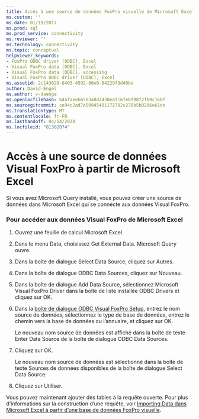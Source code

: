 ```yaml
---
title: Accès à une source de données FoxPro visuelle de Microsoft Excel (fr) Microsoft Docs
ms.custom: ''
ms.date: 01/19/2017
ms.prod: sql
ms.prod_service: connectivity
ms.reviewer: ''
ms.technology: connectivity
ms.topic: conceptual
helpviewer_keywords:
- FoxPro ODBC driver [ODBC], Excel
- Visual FoxPro data [ODBC], Excel
- Visual FoxPro data [ODBC], accessing
- Visual FoxPro ODBC driver [ODBC], Excel
ms.assetid: 2c143020-0403-4592-80e0-84229f3d40be
author: David-Engel
ms.author: v-daenge
ms.openlocfilehash: b4afaeebb5b3a0d2430eafc6febf98f2fb9c16bf
ms.sourcegitcommit: ce94c2ad7a50945481172782c270b5b0206e61de
ms.translationtype: MT
ms.contentlocale: fr-FR
ms.lasthandoff: 04/14/2020
ms.locfileid: "81302074"
---
```

# <a name="accessing-a-visual-foxpro-data-source-from-microsoft-excel"></a>Accès à une source de données Visual FoxPro à partir de Microsoft Excel
Si vous avez Microsoft Query installé, vous pouvez créer une source de données dans Microsoft Excel qui se connecte aux données Visual FoxPro.  
  
### <a name="to-access-visual-foxpro-data-from-microsoft-excel"></a>Pour accéder aux données Visual FoxPro de Microsoft Excel  
  
1.  Ouvrez une feuille de calcul Microsoft Excel.  
  
2.  Dans le menu Data, choisissez Get External Data. Microsoft Query ouvre.  
  
3.  Dans la boîte de dialogue Select Data Source, cliquez sur Autres.  
  
4.  Dans la boîte de dialogue ODBC Data Sources, cliquez sur Nouveau.  
  
5.  Dans la boîte de dialogue Add Data Source, sélectionnez Microsoft Visual FoxPro Driver dans la boîte de liste installée ODBC Drivers et cliquez sur OK.  
  
6.  Dans la [boîte de dialogue ODBC Visual FoxPro Setup](../../odbc/microsoft/odbc-visual-foxpro-setup-dialog-box.md), entrez le nom source de données, sélectionnez le type de base de données, entrez le chemin vers la base de données ou l’annuaire, et cliquez sur OK.  
  
     Le nouveau nom source de données est affiché dans la boîte de texte Enter Data Source de la boîte de dialogue ODBC Data Sources.  
  
7.  Cliquez sur OK.  
  
     Le nouveau nom source de données est sélectionné dans la boîte de texte Sources de données disponibles de la boîte de dialogue Select Data Source.  
  
8.  Cliquez sur Utiliser.  
  
 Vous pouvez maintenant ajouter des tables à la requête ouverte. Pour plus d’informations sur la construction d’une requête, voir [Importing Data dans Microsoft Excel à partir d’une base de données FoxPro visuelle](../../odbc/microsoft/importing-data-into-microsoft-excel-from-a-visual-foxpro-database.md).
